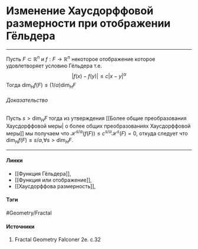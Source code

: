 # Изменение Хаусдорффовой размерности при отображении Гёльдера
***
Пусть $F\subset\mathbb{R}^{n}$ и $f:F\to\mathbb{R}^{n}$ некоторое отображение которое удовлетворяет условию Гёльдера т.е.
$$
|f(x)-f(y)|\le c|x-y|^{\alpha}
$$
Тогда $\dim_{H}f(F)\le(1/\alpha)\dim_{H}F$
###### Доказательство
Пусть $s>\dim_{H}F$ тогда из утверждения [[Более общие преобразования Хаусдорффовой меры| о более общих преобразованиях Хаусдорффовой меры]] мы получаем что $\mathcal{H}^{s/\alpha}(f(F))\le c^{s/\alpha}\mathcal{H}^{s}(F)=0$, откуда следует что $\dim_{H}f(F)\le s/\alpha$,$\forall s>\dim_{H}F$.
***
#### Линки
- [[Функция Гёльдера]],
- [[Функция или отображение]],
- [[Хаусдорффова размерность]],
#### Тэги
 #Geometry/Fractal 
#### Источники
1. Fractal Geometry Falconer 2e. c.32